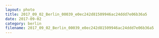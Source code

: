 ```yaml
---
layout: photo
title: 2017_09_02_Berlin_00039_e0ec242d81509946ac24ddd7e06b36a5
date: 2017-09-02
category: berlin
filename: 2017_09_02_Berlin_00039_e0ec242d81509946ac24ddd7e06b36a5
---
```

